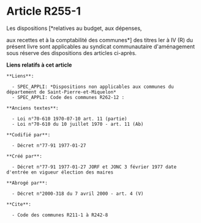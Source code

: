 # Article R255-1

Les dispositions [*relatives au budget, aux dépenses,

aux recettes et à la comptabilité des communes*] des titres Ier à IV (R) du présent livre sont applicables au syndicat
communautaire d'aménagement sous réserve des dispositions des articles ci-après.

**Liens relatifs à cet article**

	**Liens**:

	  - SPEC_APPLI: *Dispositions non applicables aux communes du département de Saint-Pierre-et-Miquelon*
	  - SPEC_APPLI: Code des communes R262-12 :

	**Anciens textes**:

	  - Loi n°70-610 1970-07-10 art. 11 (partie)
	  - Loi n°70-610 du 10 juillet 1970 - art. 11 (Ab)

	**Codifié par**:

	  - Décret n°77-91 1977-01-27

	**Créé par**:

	  - Décret n°77-91 1977-01-27 JORF et JONC 3 février 1977 date d'entrée en vigueur élection des maires

	**Abrogé par**:

	  - Décret n°2000-318 du 7 avril 2000 - art. 4 (V)

	**Cite**:

	  - Code des communes R211-1 à R242-8

